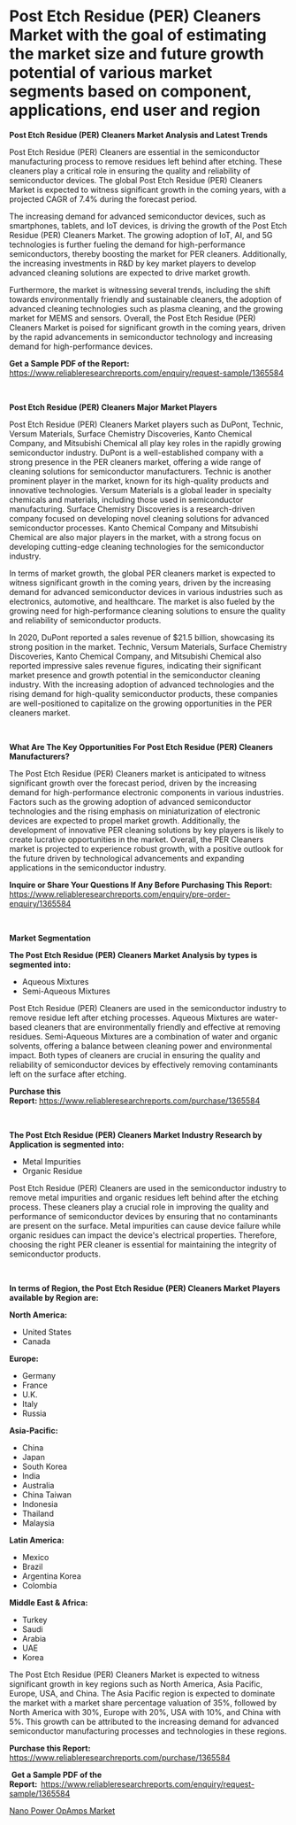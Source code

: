 <p><h1>Post Etch Residue (PER) Cleaners Market with the goal of estimating the market size and future growth potential of various market segments based on component, applications, end user and region</h1></p><p><strong>Post Etch Residue (PER) Cleaners Market Analysis and Latest Trends</strong></p>
<p><p>Post Etch Residue (PER) Cleaners are essential in the semiconductor manufacturing process to remove residues left behind after etching. These cleaners play a critical role in ensuring the quality and reliability of semiconductor devices. The global Post Etch Residue (PER) Cleaners Market is expected to witness significant growth in the coming years, with a projected CAGR of 7.4% during the forecast period.</p><p>The increasing demand for advanced semiconductor devices, such as smartphones, tablets, and IoT devices, is driving the growth of the Post Etch Residue (PER) Cleaners Market. The growing adoption of IoT, AI, and 5G technologies is further fueling the demand for high-performance semiconductors, thereby boosting the market for PER cleaners. Additionally, the increasing investments in R&D by key market players to develop advanced cleaning solutions are expected to drive market growth.</p><p>Furthermore, the market is witnessing several trends, including the shift towards environmentally friendly and sustainable cleaners, the adoption of advanced cleaning technologies such as plasma cleaning, and the growing market for MEMS and sensors. Overall, the Post Etch Residue (PER) Cleaners Market is poised for significant growth in the coming years, driven by the rapid advancements in semiconductor technology and increasing demand for high-performance devices.</p></p>
<p><strong>Get a Sample PDF of the Report:&nbsp;</strong> <a href="https://www.reliableresearchreports.com/enquiry/request-sample/1365584">https://www.reliableresearchreports.com/enquiry/request-sample/1365584</a></p>
<p>&nbsp;</p>
<p><strong>Post Etch Residue (PER) Cleaners Major Market Players</strong></p>
<p><p>Post Etch Residue (PER) Cleaners Market players such as DuPont, Technic, Versum Materials, Surface Chemistry Discoveries, Kanto Chemical Company, and Mitsubishi Chemical all play key roles in the rapidly growing semiconductor industry. DuPont is a well-established company with a strong presence in the PER cleaners market, offering a wide range of cleaning solutions for semiconductor manufacturers. Technic is another prominent player in the market, known for its high-quality products and innovative technologies. Versum Materials is a global leader in specialty chemicals and materials, including those used in semiconductor manufacturing. Surface Chemistry Discoveries is a research-driven company focused on developing novel cleaning solutions for advanced semiconductor processes. Kanto Chemical Company and Mitsubishi Chemical are also major players in the market, with a strong focus on developing cutting-edge cleaning technologies for the semiconductor industry.</p><p>In terms of market growth, the global PER cleaners market is expected to witness significant growth in the coming years, driven by the increasing demand for advanced semiconductor devices in various industries such as electronics, automotive, and healthcare. The market is also fueled by the growing need for high-performance cleaning solutions to ensure the quality and reliability of semiconductor products.</p><p>In 2020, DuPont reported a sales revenue of $21.5 billion, showcasing its strong position in the market. Technic, Versum Materials, Surface Chemistry Discoveries, Kanto Chemical Company, and Mitsubishi Chemical also reported impressive sales revenue figures, indicating their significant market presence and growth potential in the semiconductor cleaning industry. With the increasing adoption of advanced technologies and the rising demand for high-quality semiconductor products, these companies are well-positioned to capitalize on the growing opportunities in the PER cleaners market.</p></p>
<p>&nbsp;</p>
<p><strong>What Are The Key Opportunities For Post Etch Residue (PER) Cleaners Manufacturers?</strong></p>
<p><p>The Post Etch Residue (PER) Cleaners market is anticipated to witness significant growth over the forecast period, driven by the increasing demand for high-performance electronic components in various industries. Factors such as the growing adoption of advanced semiconductor technologies and the rising emphasis on miniaturization of electronic devices are expected to propel market growth. Additionally, the development of innovative PER cleaning solutions by key players is likely to create lucrative opportunities in the market. Overall, the PER Cleaners market is projected to experience robust growth, with a positive outlook for the future driven by technological advancements and expanding applications in the semiconductor industry.</p></p>
<p><strong>Inquire or Share Your Questions If Any Before Purchasing This Report:</strong> <a href="https://www.reliableresearchreports.com/enquiry/pre-order-enquiry/1365584">https://www.reliableresearchreports.com/enquiry/pre-order-enquiry/1365584</a></p>
<p>&nbsp;</p>
<p><strong>Market Segmentation</strong></p>
<p><strong>The Post Etch Residue (PER) Cleaners Market Analysis by types is segmented into:</strong></p>
<p><ul><li>Aqueous Mixtures</li><li>Semi-Aqueous Mixtures</li></ul></p>
<p><p>Post Etch Residue (PER) Cleaners are used in the semiconductor industry to remove residue left after etching processes. Aqueous Mixtures are water-based cleaners that are environmentally friendly and effective at removing residues. Semi-Aqueous Mixtures are a combination of water and organic solvents, offering a balance between cleaning power and environmental impact. Both types of cleaners are crucial in ensuring the quality and reliability of semiconductor devices by effectively removing contaminants left on the surface after etching.</p></p>
<p><strong>Purchase this Report:&nbsp;</strong><a href="https://www.reliableresearchreports.com/purchase/1365584">https://www.reliableresearchreports.com/purchase/1365584</a></p>
<p>&nbsp;</p>
<p><strong>The Post Etch Residue (PER) Cleaners Market Industry Research by Application is segmented into:</strong></p>
<p><ul><li>Metal Impurities</li><li>Organic Residue</li></ul></p>
<p><p>Post Etch Residue (PER) Cleaners are used in the semiconductor industry to remove metal impurities and organic residues left behind after the etching process. These cleaners play a crucial role in improving the quality and performance of semiconductor devices by ensuring that no contaminants are present on the surface. Metal impurities can cause device failure while organic residues can impact the device's electrical properties. Therefore, choosing the right PER cleaner is essential for maintaining the integrity of semiconductor products.</p></p>
<p>&nbsp;</p>
<p><strong>In terms of Region, the Post Etch Residue (PER) Cleaners Market Players available by Region are:</strong></p>
<p>
    <p> <strong> North America: </strong>
        <ul>
            <li>United States</li>
            <li>Canada</li>
        </ul>
        </p> 
    <p> <strong> Europe: </strong>
        <ul>
            <li>Germany</li>
            <li>France</li>
            <li>U.K.</li>
            <li>Italy</li>
            <li>Russia</li>
        </ul>
        </p> 
    <p> <strong> Asia-Pacific: </strong>
        <ul>
            <li>China</li>
            <li>Japan</li>
            <li>South Korea</li>
            <li>India</li>
            <li>Australia</li>
            <li>China Taiwan</li>
            <li>Indonesia</li>
            <li>Thailand</li>
            <li>Malaysia</li>
        </ul>
        </p> 
    <p> <strong> Latin America: </strong>
        <ul>
            <li>Mexico</li>
            <li>Brazil</li>
            <li>Argentina Korea</li>
            <li>Colombia</li>
        </ul>
        </p> 
    <p> <strong> Middle East & Africa: </strong>
        <ul>
            <li>Turkey</li>
            <li>Saudi</li>
            <li>Arabia</li>
            <li>UAE</li>
            <li>Korea</li>
        </ul>
    </p>
    </p>
<p><p>The Post Etch Residue (PER) Cleaners Market is expected to witness significant growth in key regions such as North America, Asia Pacific, Europe, USA, and China. The Asia Pacific region is expected to dominate the market with a market share percentage valuation of 35%, followed by North America with 30%, Europe with 20%, USA with 10%, and China with 5%. This growth can be attributed to the increasing demand for advanced semiconductor manufacturing processes and technologies in these regions.</p></p>
<p><strong>Purchase this Report: </strong><a href="https://www.reliableresearchreports.com/purchase/1365584">https://www.reliableresearchreports.com/purchase/1365584</a></p>
<p>&nbsp;<strong>Get a Sample PDF of the Report:&nbsp;&nbsp;</strong><a href="https://www.reliableresearchreports.com/enquiry/request-sample/1365584">https://www.reliableresearchreports.com/enquiry/request-sample/1365584</a></p>
<p><strong></strong></p>
<p><p><a href="https://crocus-run-b5a.notion.site/Nano-Power-OpAmps-Market-Research-Report-Forecasted-for-Period-from-2024-2031-by-Market-Type-Mar-b2b8c4cb29e84d60926e1aaa8c44ad9c">Nano Power OpAmps Market</a></p></p>